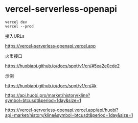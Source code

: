 # vercel-serverless-openapi

```
vercel dev
vercel --prod
```

接入URLs

https://vercel-serverless-openapi.vercel.app

火币接口

https://huobiapi.github.io/docs/spot/v1/cn/#5ea2e0cde2

示例

https://huobiapi.github.io/docs/spot/v1/cn/#k

https://api.huobi.pro/market/history/kline?symbol=btcusdt&period=1day&size=1

https://vercel-serverless-openapi.vercel.app/api/huobi?api=market/history/kline&symbol=btcusdt&period=1day&size=1
